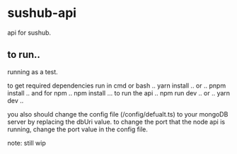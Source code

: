 # sushub-api
api for sushub.

## to run..

running as a test.

to get required dependencies run in cmd or bash
..
yarn install 
..
or 
..
pnpm install 
..
and for npm
..
npm install
...
to run the api 
..
npm run dev
..
or 
..
yarn dev
..

you also should change the config file (/config/defualt.ts) to your mongoDB server by replacing the dbUri value.
to change the port that the node api is running, change the port value in the config file.

note: still wip
